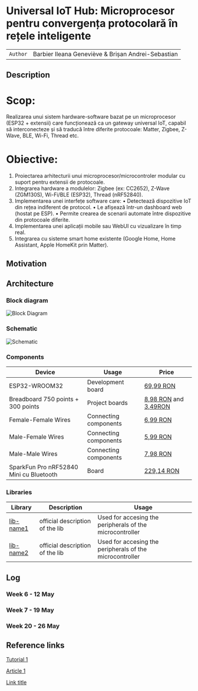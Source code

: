 # Universal IoT Hub: Microprocesor pentru convergența protocolară în rețele inteligente

| | |
|-|-|
|`Author` | Barbier Ileana Geneviève & Brișan Andrei-Sebastian 

## Description
 # Scop:

Realizarea unui sistem hardware-software bazat pe un microprocesor (ESP32 + extensii) care funcționează ca un gateway universal IoT, capabil să interconecteze și să traducă între diferite protocoale: Matter, Zigbee, Z-Wave, BLE, Wi-Fi, Thread etc.

# Obiective:
1. Proiectarea arhitecturii unui microprocesor/microcontroler modular cu suport pentru extensii de protocoale.
2. Integrarea hardware a modulelor: Zigbee (ex: CC2652), Z-Wave (ZGM130S), Wi-Fi/BLE (ESP32), Thread (nRF52840).
3. Implementarea unei interfețe software care:
• Detectează dispozitive IoT din rețea indiferent de protocol.
• Le afișează într-un dashboard web (hostat pe ESP).
• Permite crearea de scenarii automate între dispozitive din protocoale diferite.
4. Implementarea unei aplicații mobile sau WebUI cu vizualizare în timp real.
5. Integrarea cu sisteme smart home existente (Google Home, Home Assistant, Apple HomeKit prin Matter).

## Motivation

## Architecture

### Block diagram

<!-- Make sure the path to the picture is correct -->
![Block Diagram](schematics/block_diagram.png)

### Schematic

![Schematic](schematics/kicad_schematic.png)

### Components


<!-- This is just an example, fill in with your actual components -->

| Device | Usage | Price |
|--------|--------|-------|
| ESP32-WROOM32 | Development board | [69,99 RON](https://www.optimusdigital.ro/en/wifi-boards/3053-placa-de-dezvoltare-esp32-cu-wifi-si-bluetooth.html?search_query=esp32&results=39) |
| Breadboard 750 points + 300 points | Project boards | [8,98 RON](https://www.optimusdigital.ro/en/breadboards/13245-breadboard-750-points.html?search_query=breadboard&results=361) and [3,49RON](https://www.optimusdigital.ro/en/breadboards/13249-breadboard-300-puncte.html?search_query=breadboard&results=361)|
| Female-Female Wires| Connecting components | [6,99 RON](https://www.optimusdigital.ro/en/wires-with-connectors/652-10-cm-40p-female-female-wire.html?search_query=male+male&results=806&HTTP_REFERER=https%3A%2F%2Fwww.optimusdigital.ro%2Fen%2Fsearch%3Fcontroller%3Dsearch%26orderby%3Dposition%26orderway%3Ddesc%26search_query%3Dmale%2Bmale%26submit_search%3D) |
| Male-Female Wires| Connecting components | [5,99 RON](https://www.optimusdigital.ro/en/wires-with-connectors/653-10-cm-40p-male-to-female-wire.html?search_query=male+male+40p&results=38) |
| Male-Male Wires| Connecting components | [7,98 RON](https://www.optimusdigital.ro/en/wires-with-connectors/890-set-fire-tata-tata-40p-30-cm.html?search_query=male+male+40p&results=38) |
| SparkFun Pro nRF52840 Mini cu Bluetooth | Board | [229,14 RON](https://www.robofun.ro/wireless/placa-de-dezvoltare-sparkfun-pro-nrf52840-mini-cu-bluetooth.html) |

### Libraries

<!-- This is just an example, fill in the table with your actual components -->

| Library | Description | Usage |
|---------|-------------|-------|
| [lib-name1](link-to-lib) | official description of the lib | Used for accesing the peripherals of the microcontroller  |
| [lib-name2](link-to-lib) | official description of the lib | Used for accesing the peripherals of the microcontroller  |

## Log

<!-- write every week your progress here -->

### Week 6 - 12 May

### Week 7 - 19 May

### Week 20 - 26 May


## Reference links

<!-- Fill in with appropriate links and link titles -->

[Tutorial 1](https://www.youtube.com/watch?v=wdgULBpRoXk&t=1s&ab_channel=BenEater)

[Article 1](https://www.explainthatstuff.com/induction-motors.html)

[Link title](https://projecthub.arduino.cc/)
